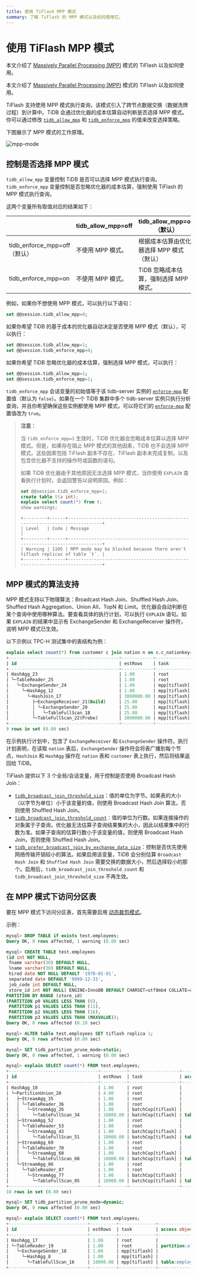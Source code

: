 ```yaml
---
title: 使用 TiFlash MPP 模式
summary: 了解 TiFlash 的 MPP 模式以及如何使用它。
---
```


# 使用 TiFlash MPP 模式

<CustomContent platform="tidb">

本文介绍了 [Massively Parallel Processing (MPP)](/glossary.md#massively-parallel-processing-mpp) 模式的 TiFlash 以及如何使用。

</CustomContent>

<CustomContent platform="tidb-cloud">

本文介绍了 [Massively Parallel Processing (MPP)](/tidb-cloud/tidb-cloud-glossary.md#mpp) 模式的 TiFlash 以及如何使用。

</CustomContent>

TiFlash 支持使用 MPP 模式执行查询，该模式引入了跨节点数据交换（数据洗牌过程）到计算中。TiDB 会通过优化器的成本估算自动判断是否选择 MPP 模式。你可以通过修改 [`tidb_allow_mpp`](/system-variables.md#tidb_allow_mpp-new-in-v50) 和 [`tidb_enforce_mpp`](/system-variables.md#tidb_enforce_mpp-new-in-v51) 的值来改变选择策略。

下图展示了 MPP 模式的工作原理。

![mpp-mode](/media/tiflash/tiflash-mpp.png)

## 控制是否选择 MPP 模式

`tidb_allow_mpp` 变量控制 TiDB 是否可以选择 MPP 模式执行查询。`tidb_enforce_mpp` 变量控制是否忽略优化器的成本估算，强制使用 TiFlash 的 MPP 模式执行查询。

这两个变量所有取值对应的结果如下：

|                        | tidb_allow_mpp=off | tidb_allow_mpp=on（默认）             |
| ---------------------- | ------------------ | ---------------------------------- |
| tidb_enforce_mpp=off（默认） | 不使用 MPP 模式。     | 根据成本估算由优化器选择 MPP 模式（默认） |
| tidb_enforce_mpp=on   | 不使用 MPP 模式。     | TiDB 忽略成本估算，强制选择 MPP 模式。     |

例如，如果你不想使用 MPP 模式，可以执行以下语句：

```sql
set @@session.tidb_allow_mpp=0;
```

如果你希望 TiDB 的基于成本的优化器自动决定是否使用 MPP 模式（默认），可以执行：

```sql
set @@session.tidb_allow_mpp=1;
set @@session.tidb_enforce_mpp=0;
```

如果你希望 TiDB 忽略优化器的成本估算，强制选择 MPP 模式，可以执行：

```sql
set @@session.tidb_allow_mpp=1;
set @@session.tidb_enforce_mpp=1;
```

<CustomContent platform="tidb">

`tidb_enforce_mpp` 会话变量的初始值等于该 tidb-server 实例的 [`enforce-mpp`](/tidb-configuration-file.md#enforce-mpp) 配置值（默认为 `false`）。如果在一个 TiDB 集群中多个 tidb-server 实例只执行分析查询，并且你希望确保这些实例都使用 MPP 模式，可以将它们的 [`enforce-mpp`](/tidb-configuration-file.md#enforce-mpp) 配置值改为 `true`。

</CustomContent>

> **注意：**
>
> 当 `tidb_enforce_mpp=1` 生效时，TiDB 优化器会忽略成本估算以选择 MPP 模式。但是，如果存在阻止 MPP 模式的其他因素，TiDB 也不会选择 MPP 模式。这些因素包括 TiFlash 副本不存在、TiFlash 副本未完成复制，以及包含优化器不支持的操作符或函数的语句。
>
> 如果 TiDB 优化器由于其他原因无法选择 MPP 模式，当你使用 `EXPLAIN` 查看执行计划时，会返回警告以说明原因。例如：
>
> ```sql
> set @@session.tidb_enforce_mpp=1;
> create table t(a int);
> explain select count(*) from t;
> show warnings;
> ```
>
> ```
> +---------+------+-----------------------------------------------------------------------------+
> | Level   | Code | Message                                                                     |
> +---------+------+-----------------------------------------------------------------------------+
> | Warning | 1105 | MPP mode may be blocked because there aren't tiflash replicas of table `t`. |
> +---------+------+-----------------------------------------------------------------------------+
> ```

## MPP 模式的算法支持

MPP 模式支持以下物理算法：Broadcast Hash Join、Shuffled Hash Join、Shuffled Hash Aggregation、Union All、TopN 和 Limit。优化器会自动判断在某个查询中使用哪种算法。要查看具体的执行计划，可以执行 `EXPLAIN` 语句。如果 `EXPLAIN` 的结果中显示有 ExchangeSender 和 ExchangeReceiver 操作符，说明 MPP 模式已生效。

以下示例以 TPC-H 测试集中的表结构为例：

```sql
explain select count(*) from customer c join nation n on c.c_nationkey=n.n_nationkey;
+------------------------------------------+------------+--------------+---------------+----------------------------------------------------------------------------+
| id                                       | estRows    | task         | access object | operator info                                                              |
+------------------------------------------+------------+--------------+---------------+----------------------------------------------------------------------------+
| HashAgg_23                               | 1.00       | root         |               | funcs:count(Column#16)->Column#15                                          |
| └─TableReader_25                         | 1.00       | root         |               | data:ExchangeSender_24                                                     |
|   └─ExchangeSender_24                    | 1.00       | mpp[tiflash] |               | ExchangeType: PassThrough                                                  |
|     └─HashAgg_12                         | 1.00       | mpp[tiflash] |               | funcs:count(1)->Column#16                                                  |
|       └─HashJoin_17                      | 3000000.00 | mpp[tiflash] |               | inner join, equal:[eq(tpch.nation.n_nationkey, tpch.customer.c_nationkey)] |
|         ├─ExchangeReceiver_21(Build)     | 25.00      | mpp[tiflash] |               |                                                                            |
|         │ └─ExchangeSender_20            | 25.00      | mpp[tiflash] |               | ExchangeType: Broadcast                                                    |
|         │   └─TableFullScan_18           | 25.00      | mpp[tiflash] | table:n       | keep order:false                                                           |
|         └─TableFullScan_22(Probe)        | 3000000.00 | mpp[tiflash] | table:c       | keep order:false                                                           |
+------------------------------------------+------------+--------------+---------------+----------------------------------------------------------------------------+
9 rows in set (0.00 sec)
```

在示例执行计划中，包含了 `ExchangeReceiver` 和 `ExchangeSender` 操作符。执行计划表明，在读取 `nation` 表后，`ExchangeSender` 操作符会将表广播到每个节点，`HashJoin` 和 `HashAgg` 操作在 `nation` 表和 `customer` 表上执行，然后将结果返回给 TiDB。

TiFlash 提供以下 3 个全局/会话变量，用于控制是否使用 Broadcast Hash Join：

- [`tidb_broadcast_join_threshold_size`](/system-variables.md#tidb_broadcast_join_threshold_size-new-in-v50)：值的单位为字节。如果表的大小（以字节为单位）小于该变量的值，则使用 Broadcast Hash Join 算法，否则使用 Shuffled Hash Join。
- [`tidb_broadcast_join_threshold_count`](/system-variables.md#tidb_broadcast_join_threshold_count-new-in-v50)：值的单位为行数。如果连接操作的对象属于子查询，优化器无法估算子查询结果集的大小，因此以结果集中的行数为准。如果子查询的估算行数小于该变量的值，则使用 Broadcast Hash Join，否则使用 Shuffled Hash Join。
- [`tidb_prefer_broadcast_join_by_exchange_data_size`](/system-variables.md#tidb_prefer_broadcast_join_by_exchange_data_size-new-in-v710)：控制是否优先使用网络传输开销较小的算法。如果启用该变量，TiDB 会分别估算 `Broadcast Hash Join` 和 `Shuffled Hash Join` 需要交换的数据大小，然后选择较小的那个。启用后，`tidb_broadcast_join_threshold_count` 和 `tidb_broadcast_join_threshold_size` 不再生效。

## 在 MPP 模式下访问分区表

要在 MPP 模式下访问分区表，首先需要启用 [动态裁剪模式](https://docs.pingcap.com/tidb/stable/partitioned-table#dynamic-pruning-mode)。

示例：

```sql
mysql> DROP TABLE if exists test.employees;
Query OK, 0 rows affected, 1 warning (0.00 sec)

mysql> CREATE TABLE test.employees
(id int NOT NULL,
 fname varchar(30) DEFAULT NULL,
 lname varchar(30) DEFAULT NULL,
 hired date NOT NULL DEFAULT '1970-01-01',
 separated date DEFAULT '9999-12-31',
 job_code int DEFAULT NULL,
 store_id int NOT NULL) ENGINE=InnoDB DEFAULT CHARSET=utf8mb4 COLLATE=utf8mb4_bin
PARTITION BY RANGE (store_id)
(PARTITION p0 VALUES LESS THAN (6),
 PARTITION p1 VALUES LESS THAN (11),
 PARTITION p2 VALUES LESS THAN (16),
 PARTITION p3 VALUES LESS THAN (MAXVALUE));
Query OK, 0 rows affected (0.10 sec)

mysql> ALTER table test.employees SET tiflash replica 1;
Query OK, 0 rows affected (0.09 sec)

mysql> SET tidb_partition_prune_mode=static;
Query OK, 0 rows affected, 1 warning (0.00 sec)

mysql> explain SELECT count(*) FROM test.employees;
+----------------------------------+----------+-------------------+-------------------------------+-----------------------------------+
| id                               | estRows  | task              | access object                 | operator info                     |
+----------------------------------+----------+-------------------+-------------------------------+-----------------------------------+
| HashAgg_18                       | 1.00     | root              |                               | funcs:count(Column#10)->Column#9  |
| └─PartitionUnion_20              | 4.00     | root              |                               |                                   |
|   ├─StreamAgg_35                 | 1.00     | root              |                               | funcs:count(Column#12)->Column#10 |
|   │ └─TableReader_36             | 1.00     | root              |                               | data:StreamAgg_26                 |
|   │   └─StreamAgg_26             | 1.00     | batchCop[tiflash] |                               | funcs:count(1)->Column#12         |
|   │     └─TableFullScan_34       | 10000.00 | batchCop[tiflash] | table:employees, partition:p0 | keep order:false, stats:pseudo    |
|   ├─StreamAgg_52                 | 1.00     | root              |                               | funcs:count(Column#14)->Column#10 |
|   │ └─TableReader_53             | 1.00     | root              |                               | data:StreamAgg_43                 |
|   │   └─StreamAgg_43             | 1.00     | batchCop[tiflash] |                               | funcs:count(1)->Column#14         |
|   │     └─TableFullScan_51       | 10000.00 | batchCop[tiflash] | table:employees, partition:p1 | keep order:false, stats:pseudo    |
|   ├─StreamAgg_69                 | 1.00     | root              |                               | funcs:count(Column#16)->Column#10 |
|   │ └─TableReader_70             | 1.00     | root              |                               | data:StreamAgg_60                 |
|   │   └─StreamAgg_60             | 1.00     | batchCop[tiflash] |                               | funcs:count(1)->Column#16         |
|   │     └─TableFullScan_68       | 10000.00 | batchCop[tiflash] | table:employees, partition:p2 | keep order:false, stats:pseudo    |
|   └─StreamAgg_86                 | 1.00     | root              |                               | funcs:count(Column#18)->Column#10 |
|     └─TableReader_87             | 1.00     | root              |                               | data:StreamAgg_77                 |
|       └─StreamAgg_77             | 1.00     | batchCop[tiflash] |                               | funcs:count(1)->Column#18         |
|         └─TableFullScan_85       | 10000.00 | batchCop[tiflash] | table:employees, partition:p3 | keep order:false, stats:pseudo    |
+----------------------------------+----------+-------------------+-------------------------------+-----------------------------------+
18 rows in set (0.00 sec)

mysql> SET tidb_partition_prune_mode=dynamic;
Query OK, 0 rows affected (0.00 sec)

mysql> explain SELECT count(*) FROM test.employees;
+------------------------------+----------+--------------+-----------------+---------------------------------------------------------+
| id                           | estRows  | task         | access object   | operator info                                           |
+------------------------------+----------+--------------+-----------------+---------------------------------------------------------+
| HashAgg_17                   | 1.00     | root         |                 | funcs:count(Column#11)->Column#9                        |
| └─TableReader_19             | 1.00     | root         | partition:all   | data:ExchangeSender_18                                  |
|   └─ExchangeSender_18        | 1.00     | mpp[tiflash] |                 | ExchangeType: PassThrough                               |
|     └─HashAgg_8              | 1.00     | mpp[tiflash] |                 | funcs:count(1)->Column#11                               |
|       └─TableFullScan_16     | 10000.00 | mpp[tiflash] | table:employees | keep order:false, stats:pseudo, PartitionTableScan:true |
+------------------------------+----------+--------------+-----------------+---------------------------------------------------------+
```